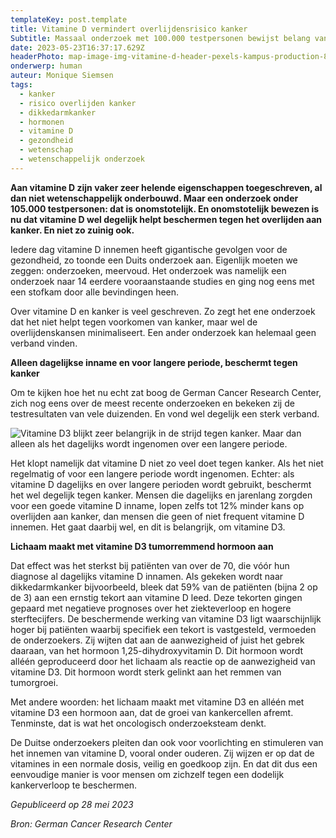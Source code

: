 ```yaml
---
templateKey: post.template
title: Vitamine D vermindert overlijdensrisico kanker
Subtitle: Massaal onderzoek met 100.000 testpersonen bewijst belang van dagelijkse inname
date: 2023-05-23T16:37:17.629Z
headerPhoto: map-image-img-vitamine-d-header-pexels-kampus-production-805405-jpg-bron-pexels-kampus-productions-onderschrift-vitamine-d-header
onderwerp: human
auteur: Monique Siemsen
tags:
  - kanker
  - risico overlijden kanker
  - dikkedarmkanker
  - hormonen
  - vitamine D
  - gezondheid
  - wetenschap
  - wetenschappelijk onderzoek
---
```

**Aan vitamine D zijn vaker zeer helende eigenschappen toegeschreven, al dan niet wetenschappelijk onderbouwd. Maar een onderzoek onder 105.000 testpersonen: dat is onomstotelijk. En onomstotelijk bewezen is nu dat vitamine D wel degelijk helpt beschermen tegen het overlijden aan kanker. En niet zo zuinig ook.**

Iedere dag vitamine D innemen heeft gigantische gevolgen voor de gezondheid, zo toonde een Duits onderzoek aan. Eigenlijk moeten we zeggen: onderzoeken, meervoud. Het onderzoek was namelijk een onderzoek naar 14 eerdere vooraanstaande studies en ging nog eens met een stofkam door alle bevindingen heen.

Over vitamine D en kanker is veel geschreven. Zo zegt het ene onderzoek dat het niet helpt tegen voorkomen van kanker, maar wel de overlijdenskansen minimaliseert. Een ander onderzoek kan helemaal geen verband vinden.

**A﻿lleen dagelijkse inname en voor langere periode, beschermt tegen kanker**

Om te kijken hoe het nu echt zat boog de German Cancer Research Center, zich nog eens over de meest recente onderzoeken en bekeken zij de testresultaten van vele duizenden. En vond wel degelijk een sterk verband. 

![Vitamine D3 blijkt zeer belangrijk in de strijd tegen kanker. Maar dan alleen als het dagelijks wordt ingenomen over een langere periode.](/img/vitamine-2-2-pexels-pavel-danilyuk-5998499.jpg "Pexels: Pavel Danilyuk")

Het klopt namelijk dat vitamine D niet zo veel doet tegen kanker. Als het niet regelmatig of voor een langere periode wordt ingenomen. Echter: als vitamine D dagelijks en over langere perioden wordt gebruikt, beschermt het wel degelijk tegen kanker. Mensen die dagelijks en jarenlang zorgden voor een goede vitamine D inname, lopen zelfs tot 12% minder kans op overlijden aan kanker, dan mensen die geen of niet frequent vitamine D innemen. Het gaat daarbij wel, en dit is belangrijk, om vitamine D3.

**L﻿ichaam maakt met vitamine D3 tumorremmend hormoon aan**

Dat effect was het sterkst bij patiënten van over de 70, die vóór hun diagnose al dagelijks vitamine D innamen. Als gekeken wordt naar dikkedarmkanker bijvoorbeeld, bleek dat 59% van de patiënten (bijna 2 op de 3) aan een ernstig tekort aan vitamine D leed. Deze tekorten gingen gepaard met negatieve prognoses over het ziekteverloop en hogere sterftecijfers. De beschermende werking van vitamine D3 ligt waarschijnlijk hoger bij patiënten waarbij specifiek een tekort is vastgesteld, vermoeden de onderzoekers. Zij wijten dat aan de aanwezigheid of juist het gebrek daaraan, van het hormoon 1,25-dihydroxyvitamin D. Dit hormoon wordt alléén geproduceerd door het lichaam als reactie op de aanwezigheid van vitamine D3. Dit hormoon wordt sterk gelinkt aan het remmen van tumorgroei.

Met andere woorden: het lichaam maakt met vitamine D3 en alléén met vitamine D3 een hormoon aan, dat de groei van kankercellen afremt. Tenminste, dat is wat het oncologisch onderzoeksteam denkt.

De Duitse onderzoekers pleiten dan ook voor voorlichting en stimuleren van het innemen van vitamine D, vooral onder ouderen. Zij wijzen er op dat de vitamines in een normale dosis, veilig en goedkoop zijn. En dat dit dus een eenvoudige manier is voor mensen om zichzelf tegen een dodelijk kankerverloop te beschermen.

*Gepubliceerd op 28 mei 2023*

*Bron: German Cancer Research Center*